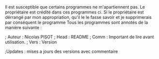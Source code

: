 Il est susceptible que certains programmes ne m'apartiennent pas.
Le propriétaire est crédité dans ces programmes ci. Si le propriétaire est dérrangé par mon appropriation, qu'il le le fasse savoir et je supprimerais par conséquent le programme
Tous les programmes sont annotés de la manière suivante :

; Auteur : Nicolas PISOT
; Head : README
; Comm : Important de lire avant utilisation.
; Vers : Version

;Updates : mises a jours des versions avec commentaire 


